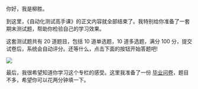 你好，我是柳胜。

到这里，《自动化测试高手课》的正文内容就全部结束了。我特别给你准备了一套期末测试题，帮助你检验自己的学习效果。

这套测试题共有 20 道题目，包括 10 道单选题，10 道多选题，满分 100 分，提交试卷后，系统会自动评分。还等什么，点击下面的按钮开始答题吧!

[![](https://static001.geekbang.org/resource/image/28/a4/28d1be62669b4f3cc01c36466bf811a4.png?wh=1142*201)](http://time.geekbang.org/quiz/intro?act_id=3748&exam_id=9556)

最后，我很希望知道你学习这个专栏的感受。这里我准备了一份 [毕业问卷](https://jinshuju.net/f/a51zTF)，题目不多，希望你可以花两分钟填一下。